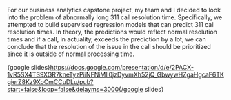 For our business analytics capstone project, my team and I decided to look into the problem of abnormally long 311 call resolution time. Specifically, we attempted to build supervised regression models that can predict 311 call resolution times. In theory, the predictions would reflect normal resolution times and if a call, in actuality, exceeds the prediction by a lot, we can conclude that the resolution of the issue in the call should be prioritized since it is outside of normal processing time.

{google slides}https://docs.google.com/presentation/d/e/2PACX-1vR5SX4TS9XGR7kneTyzPiiNFNiMll0jzDyvmXh52jQ_GbwywHZgaHgcaF6TKgierZ8Kz9XoCmCCuDLu/pub?start=false&loop=false&delayms=3000{/google slides}
